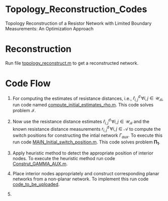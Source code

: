 
# Topology_Reconstruction_Codes
Topology Reconstruction of a Resistor Network with Limited Boundary Measurements: An Optimization Approach <br>
# Reconstruction
Run file [topology_reconstruct.m]() to get a reconstructed network.
# Code Flow
1. For computing the estimates of resistance distances, i.e., $\hat{r}^d_{i,j}\,\forall i,j \in \mathcal{U_B}$, run code named [compute_initial_estimates_rho.m](https://github.com/ShivanB/Topology_Reconstruction_Codes/blob/main/Resistance_Distance_Estimates/compute_intial_estimates_rho.m). This code solves problem $\mathcal{I}$.

2. Now use the resistance distance estimates $\hat{r}^d_{i,j}\,\forall i,j \in \mathcal{U_B}$ and the known resistance distance measurements $r^d_{i,j}\,\forall i,j \in \mathcal{A}$ to compute the switch positions for constructing the intial network $\Gamma_{aux}$. To execute this run code [MAIN_Initial_switch_position.m](https://github.com/ShivanB/Topology_Reconstruction_Codes/tree/main/A_INITIAL_GUESS_COMPUTE_FOR_GAMMA_AUX). This code solves problem $\mathbf{\Pi_1}$.

3. Apply heuristic method to detect the appropriate position of interior nodes. To execute the heuristic method run code [Construt_GAMMA_AUX.m](https://github.com/ShivanB/Topology_Reconstruction_Codes/blob/main/B_CONSTRUCTING_GAMMA_AUX/REFORMULATED_CODE_FINAL_best/Construt_GAMMA_AUX.m).

4. Place interior nodes appropriately and construct corresponding planar networks from a non-planar network. To implement this run code [code_to_be_uploaded]().

5.   
